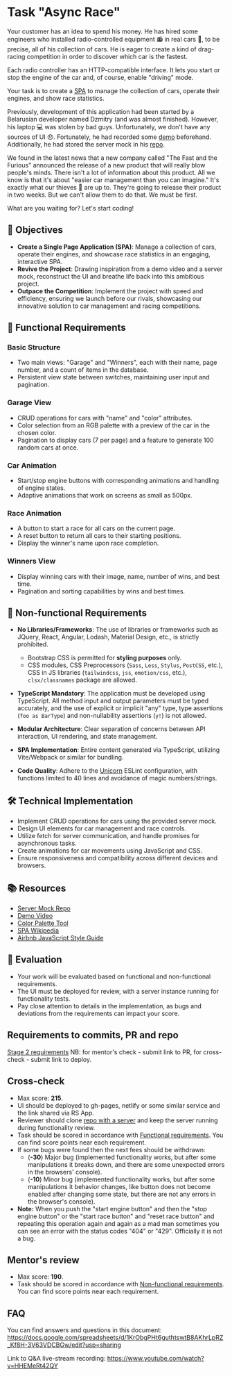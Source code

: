 # Task "Async Race"

Your customer has an idea to spend his money. He has hired some engineers who installed radio-controlled equipment :radio: in real cars :car:, to be precise, all of his collection of cars. He is eager to create a kind of drag-racing competition in order to discover which car is the fastest.

Each radio controller has an HTTP-compatible interface. It lets you start or stop the engine of the car and, of course, enable "driving" mode.

Your task is to create a [SPA](https://en.wikipedia.org/wiki/Single-page_application) to manage the collection of cars, operate their engines, and show race statistics.

Previously, development of this application had been started by a Belarusian developer named Dzmitry (and was almost finished). However, his laptop :computer: was stolen by bad guys. Unfortunately, we don't have any sources of UI :disappointed:. Fortunately, he had recorded some [demo](https://youtu.be/sTXtlBLh-Ts) beforehand. Additionally, he had stored the server mock in his [repo](https://github.com/mikhama/async-race-api).

We found in the latest news that a new company called "The Fast and the Furious" announced the release of a new product that will really blow people's minds. There isn't a lot of information about this product. All we know is that it's about "easier car management than you can imagine." It's exactly what our thieves :supervillain: are up to. They're going to release their product in two weeks. But we can't allow them to do that. We must be first.

What are you waiting for? Let's start coding!

## 🎯 Objectives

- **Create a Single Page Application (SPA)**: Manage a collection of cars, operate their engines, and showcase race statistics in an engaging, interactive SPA.
- **Revive the Project**: Drawing inspiration from a demo video and a server mock, reconstruct the UI and breathe life back into this ambitious project.
- **Outpace the Competition**: Implement the project with speed and efficiency, ensuring we launch before our rivals, showcasing our innovative solution to car management and racing competitions.

## 🚗 Functional Requirements

### Basic Structure

- Two main views: "Garage" and "Winners", each with their name, page number, and a count of items in the database.
- Persistent view state between switches, maintaining user input and pagination.

### Garage View

- CRUD operations for cars with "name" and "color" attributes.
- Color selection from an RGB palette with a preview of the car in the chosen color.
- Pagination to display cars (7 per page) and a feature to generate 100 random cars at once.

### Car Animation

- Start/stop engine buttons with corresponding animations and handling of engine states.
- Adaptive animations that work on screens as small as 500px.

### Race Animation

- A button to start a race for all cars on the current page.
- A reset button to return all cars to their starting positions.
- Display the winner's name upon race completion.

### Winners View

- Display winning cars with their image, name, number of wins, and best time.
- Pagination and sorting capabilities by wins and best times.

## 📜 Non-functional Requirements

- **No Libraries/Frameworks**: The use of libraries or frameworks such as JQuery, React, Angular, Lodash, Material Design, etc., is strictly prohibited.
  - Bootstrap CSS is permitted for **styling purposes** only.
  - CSS modules, CSS Preprocessors (`Sass`, `Less`, `Stylus`, `PostCSS`, etc.), CSS in JS libraries (`tailwindcss`, `jss`, `emotion/css`, etc.), `clsx/classnames` package are allowed.

- **TypeScript Mandatory**: The application must be developed using TypeScript. All method input and output parameters must be typed accurately, and the use of explicit or implicit "any" type, type assertions (`foo as BarType`) and non-nullability assertions (`y!`) is not allowed.
- **Modular Architecture**: Clear separation of concerns between API interaction, UI rendering, and state management.
- **SPA Implementation**: Entire content generated via TypeScript, utilizing Vite/Webpack or similar for bundling.
- **Code Quality**: Adhere to the [Unicorn](https://www.npmjs.com/package/eslint-plugin-unicorn) ESLint configuration, with functions limited to 40 lines and avoidance of magic numbers/strings.

## 🛠️ Technical Implementation

- Implement CRUD operations for cars using the provided server mock.
- Design UI elements for car management and race controls.
- Utilize fetch for server communication, and handle promises for asynchronous tasks.
- Create animations for car movements using JavaScript and CSS.
- Ensure responsiveness and compatibility across different devices and browsers.

## 📚 Resources

- [Server Mock Repo](https://github.com/mikhama/async-race-api)
- [Demo Video](https://youtu.be/sTXtlBLh-Ts)
- [Color Palette Tool](https://www.colorspire.com/rgb-color-wheel/)
- [SPA Wikipedia](https://en.wikipedia.org/wiki/Single-page_application)
- [Airbnb JavaScript Style Guide](https://github.com/airbnb/javascript)

## 🔄 Evaluation

- Your work will be evaluated based on functional and non-functional requirements.
- The UI must be deployed for review, with a server instance running for functionality tests.
- Pay close attention to details in the implementation, as bugs and deviations from the requirements can impact your score.

## Requirements to commits, PR and repo

[Stage 2 requirements](https://rs.school/docs/en/pull-request-review-process)
NB: for mentor's check - submit link to PR, for cross-check - submit link to deploy.

## Cross-check

- Max score: **215**.
- UI should be deployed to gh-pages, netlify or some similar service and the link shared via RS App.
- Reviewer should clone [repo with a server](https://github.com/mikhama/async-race-api.git) and keep the server running during functionality review.
- Task should be scored in accordance with [Functional requirements](./functional-requirements.md). You can find score points near each requirement.
- If some bugs were found then the next fees should be withdrawn:
  - (**-30**) Major bug (implemented functionality works, but after some manipulations it breaks down, and there are some unexpected errors in the browsers' console).
  - (**-10**) Minor bug (implemented functionality works, but after some manipulations it behavior changes, like button does not become enabled after changing some state, but there are not any errors in the browser's console).
- **Note:** When you push the "start engine button" and then the "stop engine button" or the "start race button" and "reset race button" and repeating this operation again and again as a mad man sometimes you can see an error with the status codes "404" or "429". Officially it is not a bug.

## Mentor's review

- Max score: **190**.
- Task should be scored in accordance with [Non-functional requirements](./non-functional-requirements.md). You can find score points near each requirement.

## FAQ

You can find answers and questions in this document:
<https://docs.google.com/spreadsheets/d/1KrObgPHt6guthtswtB8AKhrLpRZ_Kf8H-3V63VDCBGw/edit?usp=sharing>

Link to Q&A live-stream recording:
<https://www.youtube.com/watch?v=HHEMeRt42QY>
